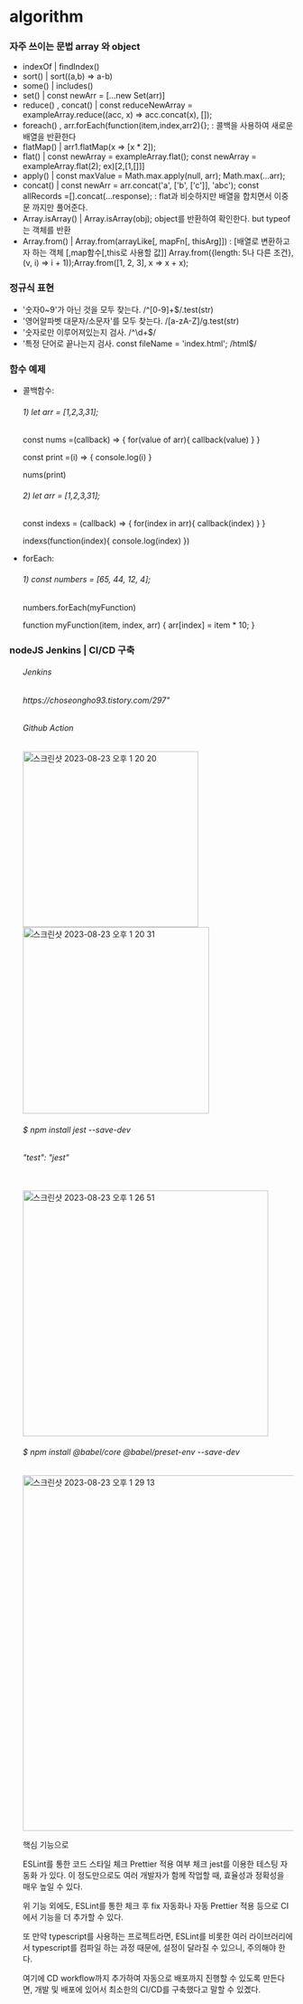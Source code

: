 # algorithm

<h3>자주 쓰이는 문법 array 와 object</h3>
<ul>
  <li>indexOf | findIndex()</li>
  <li>sort() | sort((a,b) => a-b)</li>
  <li>some() | includes()</li>
  <li>set() | const newArr = [...new Set(arr)]</li>
  <li>reduce() , concat() | const reduceNewArray = exampleArray.reduce((acc, x) => acc.concat(x), []);</li>
  <li>foreach() , arr.forEach(function(item,index,arr2){}; : 콜백을 사용하여 새로운 배열을 반환한다</li>
  <li>flatMap()  | arr1.flatMap(x => [x * 2]);</li>
  <li>flat()  | const newArray = exampleArray.flat();  const newArray = exampleArray.flat(2); ex)[2,[1,[]]]</li>
  <li>apply()  | const maxValue = Math.max.apply(null, arr);   Math.max(...arr);</li>
  <li>concat()  | const newArr = arr.concat('a', ['b', ['c']], 'abc'); const allRecords =[].concat(...response); : flat과 비슷하지만 배열을 합치면서 이중문 까지만 풀어준다.</li>
  <li>Array.isArray()  | Array.isArray(obj); object를 반환하여 확인한다. but typeof는 객체를 반환 </li>
  <li>Array.from()  | Array.from(arrayLike[, mapFn[, thisArg]]) : [배열로 변환하고자 하는 객체 [,map함수[,this로 사용할 값]] Array.from({length: 5나 다른 조건}, (v, i) => i + 1));Array.from([1, 2, 3], x => x + x);</li>
</ul>

<h3>정규식 표현</h3>
<ul>
  <li>'숫자0~9'가 아닌 것을 모두 찾는다. /^[0-9]+$/.test(str)</li>
  <li>'영어알파벳 대문자/소문자'를 모두 찾는다. /[a-zA-Z]/g.test(str)</li>
  <li>'숫자로만 이루어져있는지 검사. /^\d+$/</li>
  <li>'특정 단어로 끝나는지 검사. const fileName = 'index.html'; /html$/</li>
</ul>

<h3>함수 예제</h3>
<ul>
  <li>콜백함수:   </li>
    <h6> 1) let arr = [1,2,3,31]; </h6> 
      const nums =(callback) => {
  for(value of arr){
    callback(value)
  }
}

const print =(i) => {
  console.log(i)
}

nums(print)
<h6> 2) let arr = [1,2,3,31]; </h6> 
const indexs = (callback) => {
  for(index in arr){
    callback(index)
  }
}

indexs(function(index){
  console.log(index)
  })


</ul>

<ul>
  <li>forEach:   </li>
    <h6> 1) const numbers = [65, 44, 12, 4]; </h6> 
     numbers.forEach(myFunction)

function myFunction(item, index, arr) {
  arr[index] = item * 10;
}

</ul>
<h3>nodeJS Jenkins | CI/CD 구축</h3>
<ul>
<h6> Jenkins </h6>
  
<h6> https://choseongho93.tistory.com/297"</h6>
 
<h6>Github Action</h6>
<img width="311" alt="스크린샷 2023-08-23 오후 1 20 20" src="https://github.com/jihs2113/algorithm/assets/48509331/5d0651b9-57e4-4a15-ba03-9de25ba71a81"><br/>
<img width="330" alt="스크린샷 2023-08-23 오후 1 20 31" src="https://github.com/jihs2113/algorithm/assets/48509331/c6b74836-b4ef-4814-987d-f721bb60e527">

<h6>$ npm install jest --save-dev</h6>
<h6>"test": "jest"</h6><br/>

<img width="435" alt="스크린샷 2023-08-23 오후 1 26 51" src="https://github.com/jihs2113/algorithm/assets/48509331/1269f183-55cc-439e-b72b-c4bcba525e84">

<h6>$ npm install @babel/core @babel/preset-env --save-dev</h6>

<img width="629" alt="스크린샷 2023-08-23 오후 1 29 13" src="https://github.com/jihs2113/algorithm/assets/48509331/44838c5f-173a-4db4-9fb6-9f42b928eeb6">



  
핵심 기능으로

ESLint를 통한 코드 스타일 체크
Prettier 적용 여부 체크
jest를 이용한 테스팅 자동화 가 있다.
이 정도만으로도 여러 개발자가 함께 작업할 때, 효율성과 정확성을 매우 높일 수 있다.

위 기능 외에도, ESLint를 통한 체크 후 fix 자동화나 자동 Prettier 적용 등으로 CI에서 기능을 더 추가할 수 있다.

또 만약 typescript를 사용하는 프로젝트라면, ESLint를 비롯한 여러 라이브러리에서 typescript를 컴파일 하는 과정 때문에, 설정이 달라질 수 있으니, 주의해야 한다.

여기에 CD workflow까지 추가하여 자동으로 배포까지 진행할 수 있도록 만든다면, 개발 및 배포에 있어서 최소한의 CI/CD를 구축했다고 말할 수 있곘다.

</ul>
